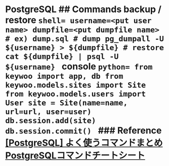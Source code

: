 # PostgreSQL ## Commands backup / restore ```shell= username=<put user name> dumpfile=<put dumpfile name> # ex) dump.sql # dump pg_dumpall -U ${username} > ${dumpfile} # restore cat ${dumpfile} | psql -U ${username} ``` console ```python= from keywoo import app, db from keywoo.models.sites import Site from keywoo.models.users import User site = Site(name=name, url=url, user=user) db.session.add(site) db.session.commit() ``` ### Reference [[PostgreSQL] よく使うコマンドまとめ](https://dev.classmethod.jp/articles/postgresql-organize-command/) [PostgreSQLコマンドチートシート](https://qiita.com/Shitimi_613/items/bcd6a7f4134e6a8f0621)
